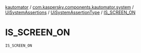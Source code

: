 [kautomator](../../../index.md) / [com.kaspersky.components.kautomator.system](../../index.md) / [UiSystemAssertions](../index.md) / [UiSystemAssertionType](index.md) / [IS_SCREEN_ON](./-i-s_-s-c-r-e-e-n_-o-n.md)

# IS_SCREEN_ON

`IS_SCREEN_ON`
